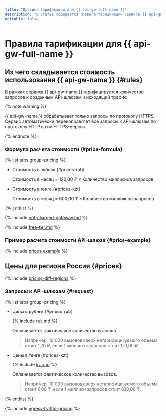 ```yaml
---
title: "Правила тарификации для {{ api-gw-full-name }}"
description: "В статье содержатся правила тарификации сервиса {{ api-gw-name }}."
editable: false
---
```


# Правила тарификации для {{ api-gw-full-name }}



## Из чего складывается стоимость использования {{ api-gw-name }} {#rules}

В рамках сервиса {{ api-gw-name }} тарифицируется количество запросов к созданным API-шлюзам и исходящий трафик. 

{% note warning %}

{{ api-gw-name }} обрабатывает только запросы по протоколу HTTPS. Сервис автоматически перенаправляет все запросы к API-шлюзам по протоколу HTTP на их HTTPS-версии. 

{% endnote %}

### Формула расчета стоимости {#price-formula}


{% list tabs group=pricing %}

- Стоимость в рублях {#prices-rub}

  Стоимость в месяц = 120,00 ₽ × Количество миллионов запросов

- Стоимость в тенге {#prices-kzt}

  Стоимость в месяц = 600,00 ₸ × Количество миллионов запросов

{% endlist %}



{% include [not-charged-gateway.md](../_includes/pricing/price-formula/not-charged-gateway.md) %}

{% include [free-tier.md](../_includes/pricing/price-formula/free-tier.md) %}

### Пример расчета стоимости API-шлюза {#price-example}

{% include [prices-example](../_includes/api-gateway/prices-example.md) %}

## Цены для региона Россия {#prices}


{% include [pricing-diff-regions](../_includes/pricing-diff-regions.md) %}


### Запросы к API-шлюзам {#request}


{% list tabs group=pricing %}

- Цены в рублях {#prices-rub}

  {% include [rub.md](../_pricing/api-gateway/rub.md) %}
  
  Оплачивается фактическое количество вызовов.

  > Например, 10 000 вызовов сверх нетарифицируемого объема стоит 1,20 ₽, если 1 миллион запросов стоит 120,00 ₽.

- Цены в тенге {#prices-kzt}

  {% include [kzt.md](../_pricing/api-gateway/kzt.md) %}
  
  Оплачивается фактическое количество вызовов.

  > Например, 10 000 вызовов сверх нетарифицируемого объема стоит 6,00 ₸, если 1 миллион запросов стоит 600,00 ₸.

{% endlist %}



{% include [egress-traffic-pricing](../_includes/egress-traffic-pricing.md) %}
